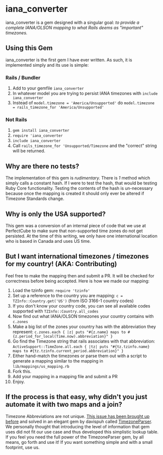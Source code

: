 iana_converter
======
iana_converter is a gem designed with a singular goal: _to provide a complete IANA/OLSON mapping to what Rails deems as "important" timezones._

Using this Gem
------
iana_converter is the first gem I have ever written. As such, it is implemented simply and its use is simple:
### Rails / Bundler
1. Add to your gemfile `iana_converter`
2. In whatever model you are trying to persist IANA timezones with `include iana_converter`
3. Instead of `model.timezone = 'America/Unsupported'` do `model.timezone = rails_timezone_for 'America/Unsupported'`
### Not Rails
1. `gem install iana_converter`
2. `require 'iana_converter`
3. `include iana_converter`
4. Call `rails_timezone_for 'Unsupported/Timezone` and the "correct" string will be returned.

Why are there no tests?
------
The implementation of this gem is _rudimentary._ There is *1* method which simply calls a constant hash.
If I were to test the hash, that would be testing Ruby Core functionality.
Testing the contents of the hash is un-necessary because once the mapping is created it should only ever be altered if Timezone Standards change.

Why is only the USA supported?
------
This gem was a conversion of an internal piece of code that we use at PerfectCube to make sure that non-supported time zones do not get persisted. At the time of this writing, we only have one international location who is based in Canada and uses US time.

But I want international timezones / timezones for my country! (AKA: Contributing)
------
Feel free to make the mapping then and submit a PR. It will be checked for correctness before being accepted.
Here is how we made our mapping:
1. Load the tzinfo gem: `require 'tzinfo'`
2. Set up a reference to the country you are mapping: `c = TZInfo::Country.get('US')` (from ISO 3166-1 country codes)
  1. If you don't know your country code, you can see all available codes supported with `TZInfo::Country.all_codes`
3. Now find out what IANA/OLSON timezones your country contains with `c.zones`
4. Make a big list of the zones your country has with the abbreviation they represent: `c.zones.each { |z| puts "#{z.name} maps to #{z.period_for_local(Time.now).abbreviation}" }`
5. Go find the Timezone string that rails associates with that abbreviation: `ActiveSupport::TimeZone.all.each { |tz| puts "#{tz.tzinfo.name} maps to #{tz.tzinfo.current_period.abbreviation}" }`
6. Either hand-match the timezones or parse them out with a script to generate a mapping similar to the mapping in `lib/mappings/us_mapping.rb`
7. Fork this.
8. Add your mapping in a mapping file and submit a PR
9. Enjoy.

If the process is that easy, why didn't you just automate it with two maps and a join?
------
Timezone Abbreviations are not unique. [This issue has been brought up before](https://github.com/tzinfo/tzinfo/issues/38) and solved in an elegant gem by davispuh called [TimezoneParser](https://github.com/davispuh/TimezoneParser). We personally thought that introducing the level of information that gem uses did not fit our use case and thus developed this simplistic lookup table. If you feel you need the full power of the TimezoneParser gem, by all means, go forth and use it! If you want something simple and with a small footprint, use us.